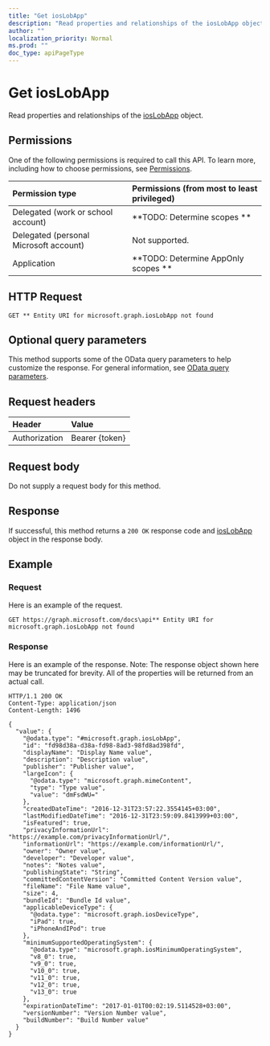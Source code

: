 ```yaml
---
title: "Get iosLobApp"
description: "Read properties and relationships of the iosLobApp object."
author: ""
localization_priority: Normal
ms.prod: ""
doc_type: apiPageType
---
```


# Get iosLobApp

Read properties and relationships of the [iosLobApp](../resources/ioslobapp.md) object.

## Permissions
One of the following permissions is required to call this API. To learn more, including how to choose permissions, see [Permissions](/concepts/permissions-reference.md).

|Permission type|Permissions (from most to least privileged)|
|:---|:---|
|Delegated (work or school account)|**TODO: Determine scopes **|
|Delegated (personal Microsoft account)|Not supported.|
|Application|**TODO: Determine AppOnly scopes **|

## HTTP Request
<!-- {
  "blockType": "ignored"
}
-->
``` http
GET ** Entity URI for microsoft.graph.iosLobApp not found
```

## Optional query parameters
This method supports some of the OData query parameters to help customize the response. For general information, see [OData query parameters](/graph/query-parameters).

## Request headers
|Header|Value|
|:---|:---|
|Authorization|Bearer {token}|

## Request body
Do not supply a request body for this method.

## Response
If successful, this method returns a `200 OK` response code and [iosLobApp](../resources/ioslobapp.md) object in the response body.

## Example

### Request
Here is an example of the request.
<!-- {
  "blockType": "request",
  "name": "get_ioslobapp"
}
-->
``` http
GET https://graph.microsoft.com/docs\api** Entity URI for microsoft.graph.iosLobApp not found
```

### Response
Here is an example of the response. Note: The response object shown here may be truncated for brevity. All of the properties will be returned from an actual call.
<!-- {
  "blockType": "response",
  "truncated": true,
  "@odata.type": "microsoft.graph.iosLobApp"
}
-->
``` http
HTTP/1.1 200 OK
Content-Type: application/json
Content-Length: 1496

{
  "value": {
    "@odata.type": "#microsoft.graph.iosLobApp",
    "id": "fd98d38a-d38a-fd98-8ad3-98fd8ad398fd",
    "displayName": "Display Name value",
    "description": "Description value",
    "publisher": "Publisher value",
    "largeIcon": {
      "@odata.type": "microsoft.graph.mimeContent",
      "type": "Type value",
      "value": "dmFsdWU="
    },
    "createdDateTime": "2016-12-31T23:57:22.3554145+03:00",
    "lastModifiedDateTime": "2016-12-31T23:59:09.8413999+03:00",
    "isFeatured": true,
    "privacyInformationUrl": "https://example.com/privacyInformationUrl/",
    "informationUrl": "https://example.com/informationUrl/",
    "owner": "Owner value",
    "developer": "Developer value",
    "notes": "Notes value",
    "publishingState": "String",
    "committedContentVersion": "Committed Content Version value",
    "fileName": "File Name value",
    "size": 4,
    "bundleId": "Bundle Id value",
    "applicableDeviceType": {
      "@odata.type": "microsoft.graph.iosDeviceType",
      "iPad": true,
      "iPhoneAndIPod": true
    },
    "minimumSupportedOperatingSystem": {
      "@odata.type": "microsoft.graph.iosMinimumOperatingSystem",
      "v8_0": true,
      "v9_0": true,
      "v10_0": true,
      "v11_0": true,
      "v12_0": true,
      "v13_0": true
    },
    "expirationDateTime": "2017-01-01T00:02:19.5114528+03:00",
    "versionNumber": "Version Number value",
    "buildNumber": "Build Number value"
  }
}
```

